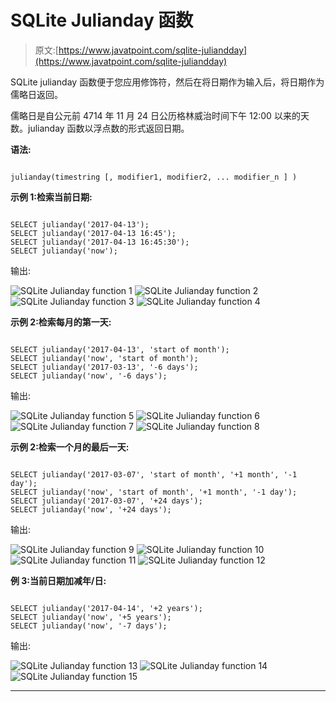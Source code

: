 # SQLite Julianday 函数

> 原文:[https://www.javatpoint.com/sqlite-juliandday](https://www.javatpoint.com/sqlite-juliandday)

SQLite julianday 函数便于您应用修饰符，然后在将日期作为输入后，将日期作为儒略日返回。

儒略日是自公元前 4714 年 11 月 24 日公历格林威治时间下午 12:00 以来的天数。julianday 函数以浮点数的形式返回日期。

**语法:**

```

julianday(timestring [, modifier1, modifier2, ... modifier_n ] ) 

```

**示例 1:检索当前日期:**

```

SELECT julianday('2017-04-13');
SELECT julianday('2017-04-13 16:45');
SELECT julianday('2017-04-13 16:45:30');
SELECT julianday('now'); 

```

输出:

![SQLite Julianday function 1](../Images/ef41e3fae8e85f8c57bba89269b5324a.png) ![SQLite Julianday function 2](../Images/95be60f0aa33dc529fca21047a75af50.png) ![SQLite Julianday function 3](../Images/f4911dab52fbdb83545c7919d3ea9cc7.png) ![SQLite Julianday function 4](../Images/38c1de2ff7ad27ea69776ad3e18502ab.png)

**示例 2:检索每月的第一天:**

```

SELECT julianday('2017-04-13', 'start of month');
SELECT julianday('now', 'start of month');
SELECT julianday('2017-03-13', '-6 days');
SELECT julianday('now', '-6 days');

```

输出:

![SQLite Julianday function 5](../Images/402866212ac7f508ea8f46561bf6fa8c.png) ![SQLite Julianday function 6](../Images/80eac19f862c859adf4ac7786c1a4d01.png) ![SQLite Julianday function 7](../Images/b6fd35298004b28df7ceb1e57d8c7a79.png) ![SQLite Julianday function 8](../Images/ca9fa17acbab4e4964a6697897fcd901.png)

**示例 2:检索一个月的最后一天:**

```

SELECT julianday('2017-03-07', 'start of month', '+1 month', '-1 day');
SELECT julianday('now', 'start of month', '+1 month', '-1 day');
SELECT julianday('2017-03-07', '+24 days');
SELECT julianday('now', '+24 days');

```

输出:

![SQLite Julianday function 9](../Images/a21a760e74b83a47f5ab49c49035039e.png) ![SQLite Julianday function 10](../Images/c55d7083792b6fa89a4ba667332bf5e5.png) ![SQLite Julianday function 11](../Images/fb2f20ffd246c808945d6335972fcca6.png) ![SQLite Julianday function 12](../Images/dc8de2e14314449babc0ef31fc3eefb9.png)

**例 3:当前日期加减年/日:**

```

SELECT julianday('2017-04-14', '+2 years');
SELECT julianday('now', '+5 years');
SELECT julianday('now', '-7 days'); 

```

输出:

![SQLite Julianday function 13](../Images/17391ee488d65bb0aa26774a835b7ff4.png) ![SQLite Julianday function 14](../Images/40bbd08a54d59aaf7c18bff904878d13.png) ![SQLite Julianday function 15](../Images/ac2f332f6baf0c62d0c849d32d190e63.png)

* * *